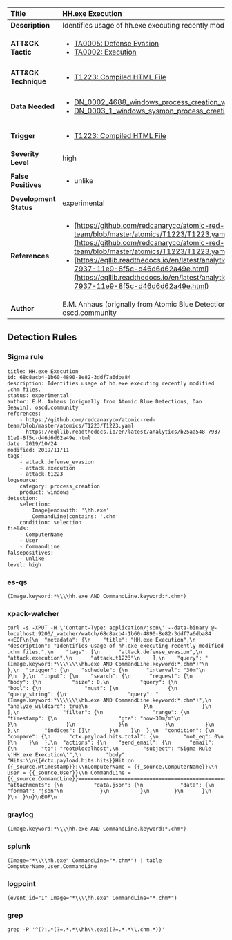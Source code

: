 | Title                    | HH.exe Execution       |
|:-------------------------|:------------------|
| **Description**          | Identifies usage of hh.exe executing recently modified .chm files. |
| **ATT&amp;CK Tactic**    |  <ul><li>[TA0005: Defense Evasion](https://attack.mitre.org/tactics/TA0005)</li><li>[TA0002: Execution](https://attack.mitre.org/tactics/TA0002)</li></ul>  |
| **ATT&amp;CK Technique** | <ul><li>[T1223: Compiled HTML File](https://attack.mitre.org/techniques/T1223)</li></ul>  |
| **Data Needed**          | <ul><li>[DN_0002_4688_windows_process_creation_with_commandline](../Data_Needed/DN_0002_4688_windows_process_creation_with_commandline.md)</li><li>[DN_0003_1_windows_sysmon_process_creation](../Data_Needed/DN_0003_1_windows_sysmon_process_creation.md)</li></ul>  |
| **Trigger**              | <ul><li>[T1223: Compiled HTML File](../Triggers/T1223.md)</li></ul>  |
| **Severity Level**       | high |
| **False Positives**      | <ul><li>unlike</li></ul>  |
| **Development Status**   | experimental |
| **References**           | <ul><li>[https://github.com/redcanaryco/atomic-red-team/blob/master/atomics/T1223/T1223.yaml](https://github.com/redcanaryco/atomic-red-team/blob/master/atomics/T1223/T1223.yaml)</li><li>[https://eqllib.readthedocs.io/en/latest/analytics/b25aa548-7937-11e9-8f5c-d46d6d62a49e.html](https://eqllib.readthedocs.io/en/latest/analytics/b25aa548-7937-11e9-8f5c-d46d6d62a49e.html)</li></ul>  |
| **Author**               | E.M. Anhaus (orignally from Atomic Blue Detections, Dan Beavin), oscd.community |


## Detection Rules

### Sigma rule

```
title: HH.exe Execution
id: 68c8acb4-1b60-4890-8e82-3ddf7a6dba84
description: Identifies usage of hh.exe executing recently modified .chm files.
status: experimental
author: E.M. Anhaus (orignally from Atomic Blue Detections, Dan Beavin), oscd.community
references:
    - https://github.com/redcanaryco/atomic-red-team/blob/master/atomics/T1223/T1223.yaml
    - https://eqllib.readthedocs.io/en/latest/analytics/b25aa548-7937-11e9-8f5c-d46d6d62a49e.html
date: 2019/10/24
modified: 2019/11/11
tags:
    - attack.defense_evasion
    - attack.execution
    - attack.t1223
logsource:
    category: process_creation
    product: windows
detection:
    selection:
        Image|endswith: '\hh.exe'
        CommandLine|contains: '.chm'
    condition: selection
fields:
    - ComputerName
    - User
    - CommandLine
falsepositives:
    - unlike
level: high

```





### es-qs
    
```
(Image.keyword:*\\\\hh.exe AND CommandLine.keyword:*.chm*)
```


### xpack-watcher
    
```
curl -s -XPUT -H \'Content-Type: application/json\' --data-binary @- localhost:9200/_watcher/watch/68c8acb4-1b60-4890-8e82-3ddf7a6dba84 <<EOF\n{\n  "metadata": {\n    "title": "HH.exe Execution",\n    "description": "Identifies usage of hh.exe executing recently modified .chm files.",\n    "tags": [\n      "attack.defense_evasion",\n      "attack.execution",\n      "attack.t1223"\n    ],\n    "query": "(Image.keyword:*\\\\\\\\hh.exe AND CommandLine.keyword:*.chm*)"\n  },\n  "trigger": {\n    "schedule": {\n      "interval": "30m"\n    }\n  },\n  "input": {\n    "search": {\n      "request": {\n        "body": {\n          "size": 0,\n          "query": {\n            "bool": {\n              "must": [\n                {\n                  "query_string": {\n                    "query": "(Image.keyword:*\\\\\\\\hh.exe AND CommandLine.keyword:*.chm*)",\n                    "analyze_wildcard": true\n                  }\n                }\n              ],\n              "filter": {\n                "range": {\n                  "timestamp": {\n                    "gte": "now-30m/m"\n                  }\n                }\n              }\n            }\n          }\n        },\n        "indices": []\n      }\n    }\n  },\n  "condition": {\n    "compare": {\n      "ctx.payload.hits.total": {\n        "not_eq": 0\n      }\n    }\n  },\n  "actions": {\n    "send_email": {\n      "email": {\n        "to": "root@localhost",\n        "subject": "Sigma Rule \'HH.exe Execution\'",\n        "body": "Hits:\\n{{#ctx.payload.hits.hits}}Hit on {{_source.@timestamp}}:\\nComputerName = {{_source.ComputerName}}\\n        User = {{_source.User}}\\n CommandLine = {{_source.CommandLine}}================================================================================\\n{{/ctx.payload.hits.hits}}",\n        "attachments": {\n          "data.json": {\n            "data": {\n              "format": "json"\n            }\n          }\n        }\n      }\n    }\n  }\n}\nEOF\n
```


### graylog
    
```
(Image.keyword:*\\\\hh.exe AND CommandLine.keyword:*.chm*)
```


### splunk
    
```
(Image="*\\\\hh.exe" CommandLine="*.chm*") | table ComputerName,User,CommandLine
```


### logpoint
    
```
(event_id="1" Image="*\\\\hh.exe" CommandLine="*.chm*")
```


### grep
    
```
grep -P '^(?:.*(?=.*.*\\hh\\.exe)(?=.*.*\\.chm.*))'
```



